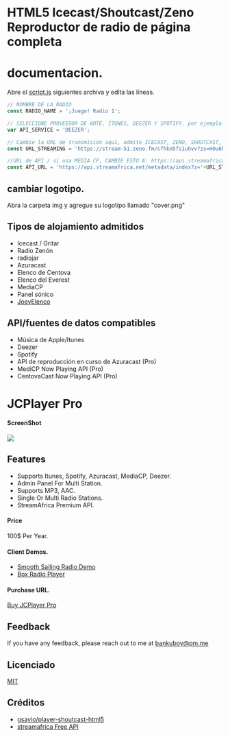 
# HTML5 Icecast/Shoutcast/Zeno Reproductor de radio de página completa

# documentacion.

Abre el [script.js](https://github.com/joeyboli/html5-shoutcast-icecast-zeno-player/blob/main/js/script.js) siguientes archiva y edita las líneas.

```JavaScript
// NOMBRE DE LA RADIO
const RADIO_NAME = '¡Juego! Radio 1';

// SELECCIONE PROVEEDOR DE ARTE, ITUNES, DEEZER Y SPOTIFY. por ejemplo: spotify 
var API_SERVICE = 'DEEZER';

// Cambie la URL de transmisión aquí, admite ICECAST, ZENO, SHOUTCAST, RADIOJAR y cualquier otro servicio de transmisión.
const URL_STREAMING = 'https://stream-51.zeno.fm/cfhkm5fs1uhvv?zs=HOu6hxV1SG-7iGi9WGVTqQ';

//URL de API / si usa MEDIA CP, CAMBIE ESTO A: https://api.streamafrica.net/metadata/mediacp.php?url='+MEDIACP_JSON_URL
const API_URL = 'https://api.streamafrica.net/metadata/index?z='+URL_STREAMING


 ```

 ## cambiar logotipo.

 Abra la carpeta img y agregue su logotipo llamado "cover.png"





## Tipos de alojamiento admitidos
* Icecast / Gritar
* Radio Zenón
* radiojar
* Azuracast
* Elenco de Centova
* Elenco del Everest
* MediaCP
* Panel sónico
* [JoeyElenco](https://joeycast.com)

## API/fuentes de datos compatibles
* Música de Apple/Itunes
* Deezer
* Spotify
* API de reproducción en curso de Azuracast (Pro)
* MediCP Now Playing API (Pro)
* CentovaCast Now Playing API (Pro)


# JCPlayer Pro
#### ScreenShot
[![](https://i.ibb.co/1sy1TPj/Screenshot-2023-09-03-23-44-30.pnghttp://)](https://i.ibb.co/1sy1TPj/Screenshot-2023-09-03-23-44-30.pnghttp://)

## Features
- Supports Itunes, Spotify, Azuracast, MediaCP, Deezer.
- Admin Panel For Multi Station.
- Supports MP3, AAC.
- Single Or Multi Radio Stations.
- StreamAfrica Premium API.

#### Price
100$ Per Year.

#### Client Demos.
- [Smooth Sailing Radio Demo](http://player.smoothsailingradio.com/ "Smooth Sailing Radio Demo")
- [Box Radio Player](https://player.boxradio.net/)

#### Purchase URL.
[Buy JCPlayer Pro](https://spp.joeycast.com/store/jcplayer/jcplayer-pro/4)



## Feedback

If you have any feedback, please reach out to me at bankuboy@pm.me


## Licenciado

[MIT](https://github.com/gsavio/player-shoutcast-html5/blob/master/LICENSE)

## Créditos
* [gsavio/player-shoutcast-html5](https://github.com/gsavio/player-shoutcast-html5)
* [streamafrica Free API](https://api.streamafrica.net/)


